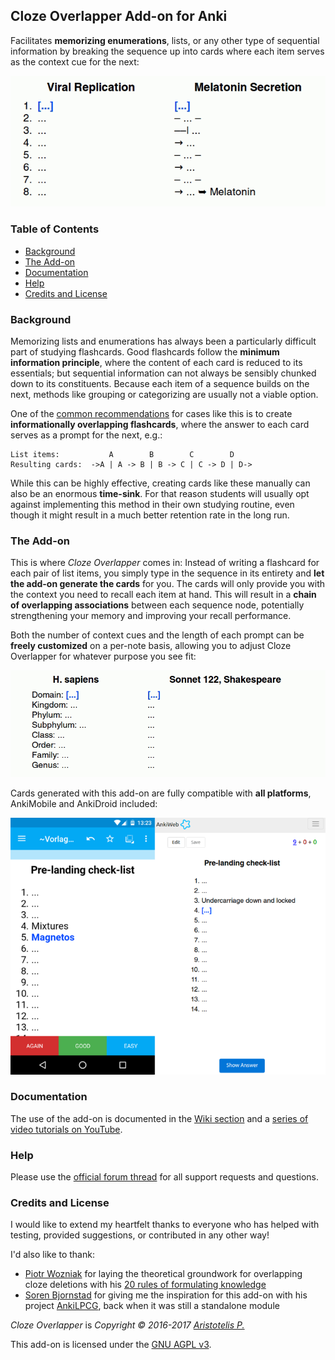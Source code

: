 ## Cloze Overlapper Add-on for Anki

Facilitates **memorizing enumerations**, lists, or any other type of sequential information by breaking the sequence up into cards where each item serves as the context cue for the next:

![](screenshots/demo1.gif)


### Table of Contents

<!-- MarkdownTOC -->

- [Background](#background)
- [The Add-on](#the-add-on)
- [Documentation](#documentation)
- [Help](#help)
- [Credits and License](#credits-and-license)

<!-- /MarkdownTOC -->


### Background
 
Memorizing lists and enumerations has always been a particularly difficult part of studying flashcards. Good flashcards follow the **minimum information principle**, where the content of each card is reduced to its essentials; but sequential information can not always be sensibly chunked down to its constituents. Because each item of a sequence builds on the next, methods like grouping or categorizing are usually not a viable option.

One of the [common recommendations](https://www.supermemo.com/en/articles/20rules#Enumerations) for cases like this is to create **informationally overlapping flashcards**, where the answer to each card serves as a prompt for the next, e.g.:

    List items:           A        B        C        D
    Resulting cards:  ->A | A -> B | B -> C | C -> D | D->

While this can be highly effective, creating cards like these manually can also be an enormous **time-sink**. For that reason students will usually opt against implementing this method in their own studying routine, even though it might result in a much better retention rate in the long run. 

### The Add-on

This is where *Cloze Overlapper* comes in: Instead of writing a flashcard for each pair of list items, you simply type in the sequence in its entirety and **let the add-on generate the cards** for you. The cards will only provide you with the context you need to recall each item at hand. This will result in a **chain of overlapping associations** between each sequence node, potentially strengthening your memory and improving your recall performance.

Both the number of context cues and the length of each prompt can be **freely customized** on a per-note basis, allowing you to adjust Cloze Overlapper for whatever purpose you see fit:

![](screenshots/demo2.gif)

Cards generated with this add-on are fully compatible with **all platforms**, AnkiMobile and AnkiDroid included:

![](screenshots/platforms.png)



### Documentation

The use of the add-on is documented in the [Wiki section](https://github.com/Glutanimate/cloze-overlapper/wiki) and a [series of video tutorials on YouTube](https://www.youtube.com/playlist?list=PL3MozITKTz5Y9owI163AJMYqKwhFrTKcT).



### Help

Please use the [official forum thread](https://anki.tenderapp.com/discussions/add-ons/9407-cloze-overlapper-official-thread) for all support requests and questions.



### Credits and License

I would like to extend my heartfelt thanks to everyone who has helped with testing, provided suggestions, or contributed in any other way!

I'd also like to thank:

- [Piotr Wozniak](https://www.supermemo.com/english/company/wozniak.htm) for laying the theoretical groundwork for overlapping cloze deletions with his [20 rules of formulating knowledge](https://www.supermemo.com/en/articles/20rules)
- [Soren Bjornstad](https://github.com/sobjornstad) for giving me the inspiration for this add-on with his project [AnkiLPCG](https://github.com/sobjornstad/AnkiLPCG), back when it was still a standalone module

*Cloze Overlapper* is *Copyright © 2016-2017 [Aristotelis P.](https://github.com/Glutanimate)*

This add-on is licensed under the [GNU AGPL v3](https://www.gnu.org/licenses/agpl.html).
